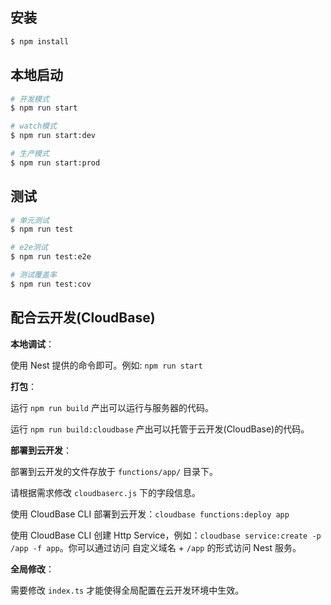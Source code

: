 ## 安装

```bash
$ npm install
```

## 本地启动

```bash
# 开发模式
$ npm run start

# watch模式
$ npm run start:dev

# 生产模式
$ npm run start:prod
```

## 测试

```bash
# 单元测试
$ npm run test

# e2e测试
$ npm run test:e2e

# 测试覆盖率
$ npm run test:cov
```

## 配合云开发(CloudBase)

**本地调试**：

使用 Nest 提供的命令即可。例如: `npm run start`

**打包**：

运行 `npm run build` 产出可以运行与服务器的代码。

运行 `npm run build:cloudbase` 产出可以托管于云开发(CloudBase)的代码。

**部署到云开发**：

部署到云开发的文件存放于 `functions/app/` 目录下。

请根据需求修改 `cloudbaserc.js` 下的字段信息。

使用 CloudBase CLI 部署到云开发：`cloudbase functions:deploy app`

使用 CloudBase CLI 创建 Http Service，例如：`cloudbase service:create -p /app -f app`。你可以通过访问 自定义域名 + `/app` 的形式访问 Nest 服务。

**全局修改**：

需要修改 `index.ts` 才能使得全局配置在云开发环境中生效。
